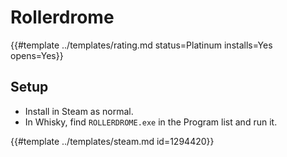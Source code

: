 # Rollerdrome
<!-- script:Aliases [] -->

{{#template ../templates/rating.md status=Platinum installs=Yes opens=Yes}}

## Setup

- Install in Steam as normal.
- In Whisky, find `ROLLERDROME.exe` in the Program list and run it.


{{#template ../templates/steam.md id=1294420}}
